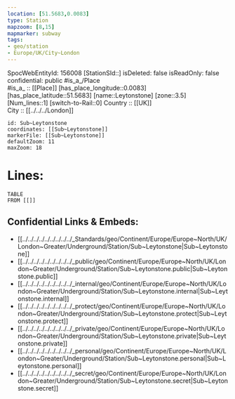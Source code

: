 ```yaml
---
location: [51.5683,0.0083] 
type: Station 
mapzoom: [8,15] 
mapmarker: subway 
tags:
- geo/station
- Europe/UK/City~London
---
```

SpocWebEntityId: 156008
[StationSId::] 
isDeleted: false
isReadOnly: false
confidential: public
#is_a_/Place  
#is_a_ :: [[Place]] 
[has_place_longitude::0.0083] 
[has_place_latitude::51.5683] 
[name::Leytonstone] 
[zone::3.5] 
[Num_lines::1] 
[switch-to-Rail::0] 
Country :: [[UK]]  
City :: [[../../../London]]  


```leaflet
id: Sub~Leytonstone
coordinates: [[Sub~Leytonstone]] 
markerFile: [[Sub~Leytonstone]] 
defaultZoom: 11 
maxZoom: 18
```


# Lines: 
```dataview
TABLE 
FROM [[]] 
```

## Confidential Links & Embeds: 
- [[../../../../../../../../../_Standards/geo/Continent/Europe/Europe~North/UK/London~Greater/Underground/Station/Sub~Leytonstone|Sub~Leytonstone]] 
- [[../../../../../../../../../_public/geo/Continent/Europe/Europe~North/UK/London~Greater/Underground/Station/Sub~Leytonstone.public|Sub~Leytonstone.public]] 
- [[../../../../../../../../../_internal/geo/Continent/Europe/Europe~North/UK/London~Greater/Underground/Station/Sub~Leytonstone.internal|Sub~Leytonstone.internal]] 
- [[../../../../../../../../../_protect/geo/Continent/Europe/Europe~North/UK/London~Greater/Underground/Station/Sub~Leytonstone.protect|Sub~Leytonstone.protect]] 
- [[../../../../../../../../../_private/geo/Continent/Europe/Europe~North/UK/London~Greater/Underground/Station/Sub~Leytonstone.private|Sub~Leytonstone.private]] 
- [[../../../../../../../../../_personal/geo/Continent/Europe/Europe~North/UK/London~Greater/Underground/Station/Sub~Leytonstone.personal|Sub~Leytonstone.personal]] 
- [[../../../../../../../../../_secret/geo/Continent/Europe/Europe~North/UK/London~Greater/Underground/Station/Sub~Leytonstone.secret|Sub~Leytonstone.secret]] 
